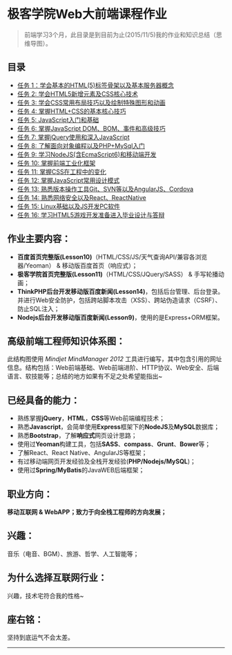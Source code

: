 # 极客学院Web大前端课程作业

> 前端学习3个月，此目录是到目前为止(2015/11/5)我的作业和知识总结（思维导图）。


## 目录

* [任务 1：学会基本的HTML(5)标签骨架以及基本服务器概念](https://github.com/xiangsongtao/JiKeXueYuan/tree/master/Lesson1-Basic_HTML)
* [任务 2: 学会HTML5新增元素及CSS核心技术](https://github.com/xiangsongtao/JiKeXueYuan/tree/master/Lesson2-Core_of_CSS)
* [任务 3: 学会CSS常用布局技巧以及绘制特殊图形和动画](https://github.com/xiangsongtao/JiKeXueYuan/tree/master/Lesson3-Adanced_of_HTML_CSS)
* [任务 4: 掌握HTML+CSS的基本核心技巧](https://github.com/xiangsongtao/JiKeXueYuan/tree/master/Lesson4-Core_Skill)
* [任务 5: JavaScript入门和基础](https://github.com/xiangsongtao/JiKeXueYuan/tree/master/Lesson5-basic_JavaStript)
* [任务 6: 掌握JavaScript DOM、BOM、事件和高级技巧](https://github.com/xiangsongtao/JiKeXueYuan/tree/master/Lesson6-JavaStript_DOM)
* [任务 7: 掌握jQuery使用和深入JavaScript](https://github.com/xiangsongtao/JiKeXueYuan/tree/master/Lesson7-JQuery)
* [任务 8: 了解面向对象编程以及PHP+MySql入门](https://github.com/xiangsongtao/JiKeXueYuan/tree/master/Lesson8-PHP_MySQL)
* [任务 9: 学习NodeJS(含EcmaScript6)和移动端开发](https://github.com/xiangsongtao/JiKeXueYuan/tree/master/Lesson9-NodeJS_MySQL)
* [任务 10: 掌握前端工业化框架](https://github.com/xiangsongtao/JiKeXueYuan/tree/master/Lesson10-Yeoman)
* [任务 11: 掌握CSS在工程中的变化](https://github.com/xiangsongtao/JiKeXueYuan/tree/master/Lesson11-SASS_Compass)
* [任务 12: 掌握JavaScript常用设计模式](https://github.com/xiangsongtao/JiKeXueYuan/tree/master/Lesson12-JavaScritp_DesignPattern)
* [任务 13: 熟悉版本操作工具Git、SVN等以及AngularJS、Cordova](https://github.com/xiangsongtao/JiKeXueYuan/tree/master/Lesson13-Git_GitHub)
* [任务 14: 熟悉网络安全以及React、ReactNative](https://github.com/xiangsongtao/JiKeXueYuan/tree/master/Lesson14-Web%20Security)
* [任务 15: Linux基础以及JS开发PC软件](https://github.com/xiangsongtao/JiKeXueYuan/tree/master/Lesson15%20BashShell)
* [任务 16: 学习HTML5游戏开发准备进入毕业设计与答辩](https://github.com/xiangsongtao/JiKeXueYuan/tree/master/Lesson16-H5Game)

 
 

作业主要内容：
-------

 - **百度首页完整版(Lesson10)**（HTML/CSS/JS/天气查询API/兼容各浏览器/Yeoman） & 移动版百度首页（响应式）；
 - **极客学院首页完整版(Lesson11)**（HTML/CSS/JQuery/SASS） & 手写轮播动画；
 - **ThinkPHP后台开发移动版百度新闻(Lesson14)**，包括后台管理、后台登录。并进行Web安全防护，包括跨站脚本攻击（XSS）、跨站伪造请求（CSRF）、防止SQL注入；
 - **Nodejs后台开发移动版百度新闻(Lesson9)**，使用的是Express+ORM框架。

高级前端工程师知识体系图：
-------------

此结构图使用 *Mindjet MindManager 2012* 工具进行编写，其中包含引用的网址信息。结构包括：Web前端基础、Web前端进阶、HTTP协议、Web安全、后端语言、软技能等；总结的地方如果有不足之处希望能指出~

已经具备的能力：
--------

 - 熟练掌握**jQuery**，**HTML**，**CSS**等Web前端编程技术；
 - 熟悉**Javascript**，会简单使用**Express**框架下的**NodeJS**及**MySQL**数据库；
 - 熟悉**Bootstrap**，了解**响应式**网页设计思路；
 - 使用过**Yeoman**构建工具，包括**SASS**、**compass**、**Grunt**、**Bower**等；
 - 了解React、React Native、AngularJS等框架；
 - 有过移动端网页开发经验及全栈开发经验(**PHP/Nodejs/MySQL**)；
 - 使用过**Spring/MyBatis**的JavaWEB后端框架；

职业方向：
-----

**移动互联网 & WebAPP；致力于向全栈工程师的方向发展；**

兴趣：
---

音乐（电音、BGM）、旅游、哲学、人工智能等；

为什么选择互联网行业：
-----------

兴趣，技术宅符合我的性格~

座右铭：
----

坚持到底运气不会太差。


----------
